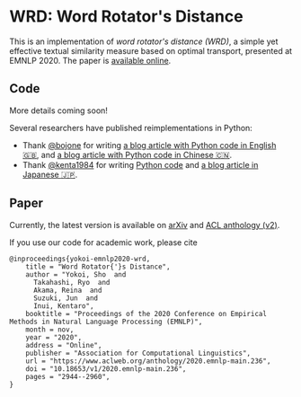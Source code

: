 # WRD: Word Rotator's Distance

This is an implementation of *word rotator's distance (WRD)*, a simple yet effective textual similarity measure based on optimal transport, presented at EMNLP 2020.
The paper is [available online](https://arxiv.org/abs/2004.15003).

## Code

More details coming soon!

Several researchers have published reimplementations in Python:
- Thank [@bojone](https://github.com/bojone) for writing [a blog article with Python code in English :uk:](https://www.programmersought.com/article/42585996273/), and [a blog article with Python code in Chinese :cn:](https://kexue.fm/archives/7388).
- Thank [@kenta1984](https://github.com/kenta1984) for writing [Python code](https://github.com/kenta1984/wrd) and [a blog article in Japanese :jp:](https://qiita.com/kenta1984/items/bad7e2f68331849d0053).

## Paper

Currently, the latest version is available on [arXiv](https://arxiv.org/abs/2004.15003) and [ACL anthology (v2)](https://www.aclweb.org/anthology/2020.emnlp-main.236/).

If you use our code for academic work, please cite

```
@inproceedings{yokoi-emnlp2020-wrd,
    title = "Word Rotator{'}s Distance",
    author = "Yokoi, Sho  and
      Takahashi, Ryo  and
      Akama, Reina  and
      Suzuki, Jun  and
      Inui, Kentaro",
    booktitle = "Proceedings of the 2020 Conference on Empirical Methods in Natural Language Processing (EMNLP)",
    month = nov,
    year = "2020",
    address = "Online",
    publisher = "Association for Computational Linguistics",
    url = "https://www.aclweb.org/anthology/2020.emnlp-main.236",
    doi = "10.18653/v1/2020.emnlp-main.236",
    pages = "2944--2960",
}
```
